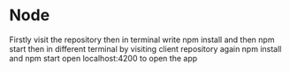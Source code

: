 # Node
Firstly visit the repository
then in terminal write npm install and then npm start
 then in different terminal by visiting client repository again npm install and npm start
 open localhost:4200 to open the app
 
